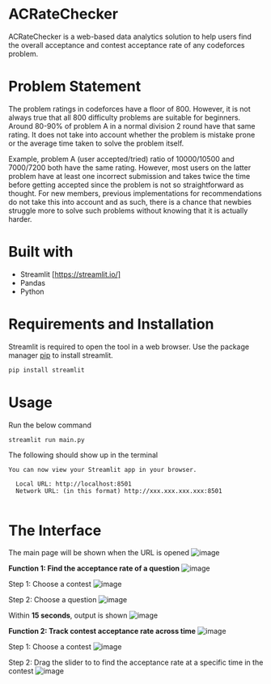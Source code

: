 # ACRateChecker

ACRateChecker is a web-based data analytics solution to help users find the overall acceptance and contest acceptance rate of any codeforces problem.

# Problem Statement

The problem ratings in codeforces have a floor of 800. However, it is not always true that all 800 difficulty problems are suitable for beginners. Around 80-90% of problem A in a normal division 2 round have that same rating. It does not take into account whether the problem is mistake prone or the average time taken to solve the problem itself.

Example, problem A (user accepted/tried) ratio of 10000/10500 and 7000/7200 both have the same rating. However, most users on the latter problem have at least one incorrect submission and takes twice the time before getting accepted since the problem is not so straightforward as thought. For new members, previous implementations for recommendations do not take this into account and as such, there is a chance that newbies struggle more to solve such problems without knowing that it is actually harder. 

# Built with

- Streamlit [https://streamlit.io/]
- Pandas
- Python 

# Requirements and Installation

Streamlit is required to open the tool in a web browser.
Use the package manager [pip](https://pip.pypa.io/en/stable/) to install streamlit.

```bash
pip install streamlit
```

# Usage

Run the below command
```bash
streamlit run main.py
```

The following should show up in the terminal
```
You can now view your Streamlit app in your browser.

  Local URL: http://localhost:8501
  Network URL: (in this format) http://xxx.xxx.xxx.xxx:8501 
  
```

# The Interface

The main page will be shown when the URL is opened
![image](https://user-images.githubusercontent.com/100673850/209146368-48942d7d-e5c0-4a4e-9a73-34bd1651d0b3.png)

**Function 1: Find the acceptance rate of a question**
![image](https://user-images.githubusercontent.com/100673850/209146554-fcec621b-ee81-4735-9aff-8a4a0c6d7dab.png)

Step 1: Choose a contest
![image](https://user-images.githubusercontent.com/100673850/209146765-d8079c18-8895-412a-80bd-edd801c85988.png)

Step 2: Choose a question
![image](https://user-images.githubusercontent.com/100673850/209146904-35135df0-15d0-4232-90e0-32da3f60e3dd.png)

Within **15 seconds**, output is shown
![image](https://user-images.githubusercontent.com/100673850/209147047-794c4514-6ab1-439c-89e2-23ff13bbafc4.png)

**Function 2: Track contest acceptance rate across time**
![image](https://user-images.githubusercontent.com/100673850/209147188-9b167e22-c590-4c86-8912-55de0741161c.png)

Step 1: Choose a contest
![image](https://user-images.githubusercontent.com/100673850/209147346-8c32d7ab-4265-4091-b4b2-a296dbb99885.png)

Step 2: Drag the slider to to find the acceptance rate at a specific time in the contest
![image](https://user-images.githubusercontent.com/100673850/209147480-bc0bf1a6-9d5d-4186-9fa2-b1d4c4af6c61.png)



